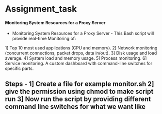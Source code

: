 # Assignment_task

####  Monitoring System Resources for a Proxy Server  ####
-  Monitoring System Resources for a Proxy Server -
 This Bash script will provide real-time Monitoring of:

1] Top 10 most used applications (CPU and memory).
2] Network monitoring (concurrent connections, packet drops, data in/out).
3] Disk usage and load average.
4] System load and memory usage.
5] Process monitoring.
6] Service monitoring.
A custom dashboard with command-line switches for specific parts.

Steps -
1] Create a file for example monitor.sh
2] give the permission using chmod to make script run
3] Now run the script by providing different command line switches for what we want like
  - 
